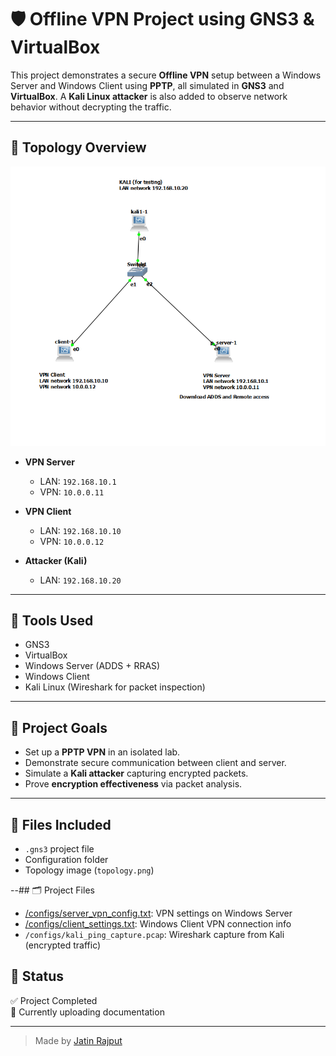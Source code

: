# 🛡️ Offline VPN Project using GNS3 & VirtualBox

This project demonstrates a secure **Offline VPN** setup between a Windows Server and Windows Client using **PPTP**, all simulated in **GNS3** and **VirtualBox**. A **Kali Linux attacker** is also added to observe network behavior without decrypting the traffic.

---

## 🔧 Topology Overview

![Topology](topology.png)

- **VPN Server**
  - LAN: `192.168.10.1`
  - VPN: `10.0.0.11`

- **VPN Client**
  - LAN: `192.168.10.10`
  - VPN: `10.0.0.12`

- **Attacker (Kali)**
  - LAN: `192.168.10.20`

---

## 🧰 Tools Used

- GNS3
- VirtualBox
- Windows Server (ADDS + RRAS)
- Windows Client
- Kali Linux (Wireshark for packet inspection)

---

## 🎯 Project Goals

- Set up a **PPTP VPN** in an isolated lab.
- Demonstrate secure communication between client and server.
- Simulate a **Kali attacker** capturing encrypted packets.
- Prove **encryption effectiveness** via packet analysis.

---

## 📂 Files Included

- `.gns3` project file
- Configuration folder
- Topology image (`topology.png`)

--## 🗂️ Project Files

- [/configs/server_vpn_config.txt](https://github.com/jatin-rajputt/offline-vpn/blob/main/configs/windows-vpn-server-setup.txt): VPN settings on Windows Server
- [/configs/client_settings.txt](https://github.com/jatin-rajputt/offline-vpn/blob/main/configs/windows-vpn-client-setup.txt): Windows Client VPN connection info
- `/configs/kali_ping_capture.pcap`: Wireshark capture from Kali (encrypted traffic)


## 📌 Status

✅ Project Completed  
🔄 Currently uploading documentation

---

> Made by [Jatin Rajput](https://github.com/jatin-rajputt)

